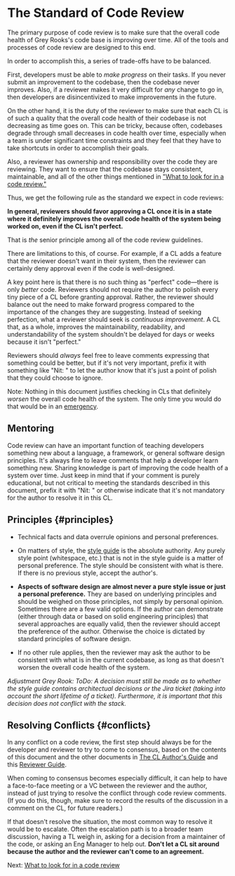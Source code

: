 # The Standard of Code Review



The primary purpose of code review is to make sure that the overall
code health of Grey Rooks's code
base is improving over time. All of the tools and processes of code review are
designed to this end.

In order to accomplish this, a series of trade-offs have to be balanced.

First, developers must be able to _make progress_ on their tasks. If you never
submit an improvement to the codebase, then the codebase never improves. Also,
if a reviewer makes it very difficult for _any_ change to go in, then developers
are disincentivized to make improvements in the future.

On the other hand, it is the duty of the reviewer to make sure that each CL is
of such a quality that the overall code health of their codebase is not
decreasing as time goes on. This can be tricky, because often, codebases degrade
through small decreases in code health over time, especially when a team is
under significant time constraints and they feel that they have to take
shortcuts in order to accomplish their goals.

Also, a reviewer has ownership and responsibility over the code they are
reviewing. They want to ensure that the codebase stays consistent, maintainable,
and all of the other things mentioned in
["What to look for in a code review."](looking-for.md)

Thus, we get the following rule as the standard we expect in code reviews:

**In general, reviewers should favor approving a CL once it is in a state where
it definitely improves the overall
code health of the system
being worked on, even if the CL isn't perfect.**

That is _the_ senior principle among all of the code review guidelines.

There are limitations to this, of course. For example, if a CL adds a feature
that the reviewer doesn't want in their system, then the reviewer can certainly
deny approval even if the code is well-designed.

A key point here is that there is no such thing as "perfect" code&mdash;there is
only _better_ code. Reviewers should not require the author to polish every tiny
piece of a CL before granting approval. Rather, the reviewer should balance out
the need to make forward progress compared to the importance of the changes they
are suggesting. Instead of seeking perfection, what a reviewer should seek is
_continuous improvement_. A CL that, as a whole, improves the maintainability,
readability, and understandability of the system shouldn't be delayed for days
or weeks because it isn't "perfect."

Reviewers should _always_ feel free to leave comments expressing that something
could be better, but if it's not very important, prefix it with something like
"Nit: " to let the author know that it's just a point of polish that they could
choose to ignore.

Note: Nothing in this document justifies checking in CLs that definitely
_worsen_ the overall code health of the system. The only time you would do that
would be in an [emergency](../emergencies.md).

## Mentoring

Code review can have an important function of teaching developers something new
about a language, a framework, or general software design principles. It's
always fine to leave comments that help a developer learn something new. Sharing
knowledge is part of improving the code health of a system over time. Just keep
in mind that if your comment is purely educational, but not critical to meeting
the standards described in this document, prefix it with "Nit: " or otherwise
indicate that it's not mandatory for the author to resolve it in this CL.

## Principles {#principles}

*   Technical facts and data overrule opinions and personal preferences.

*   On matters of style, the [style guide](https://git.r0k.de/gr/code-with-style)
    is the absolute authority. Any purely style point (whitespace, etc.) that is
    not in the style guide is a matter of personal preference. The style should
    be consistent with what is there. If there is no previous style, accept the
    author's.

*   **Aspects of software design are almost never a pure style issue or just a
    personal preference.** They are based on underlying principles and should be
    weighed on those principles, not simply by personal opinion. Sometimes there
    are a few valid options. If the author can demonstrate (either through data
    or based on solid engineering principles) that several approaches are
    equally valid, then the reviewer should accept the preference of the author.
    Otherwise the choice is dictated by standard principles of software design.

*   If no other rule applies, then the reviewer may ask the author to be
    consistent with what is in the current codebase, as long as that doesn't
    worsen the overall code health of the system.

*Adjustment Grey Rook:*
*ToDo: A decision must still be made as to whether the style guide contains*
*architectual decisions or the Jira ticket (taking into account the short*
*lifetime of a ticket).*
*Furthermore, it is important that this decision does not*
*conflict with the stack.*

## Resolving Conflicts {#conflicts}

In any conflict on a code review, the first step should always be for the
developer and reviewer to try to come to consensus, based on the contents of
this document and the other documents in [The CL Author's Guide](../developer/)
and this [Reviewer Guide](index.md).

When coming to consensus becomes especially difficult, it can help to have a
face-to-face meeting or a VC between the reviewer and the author, instead of
just trying to resolve the conflict through code review comments. (If you do
this, though, make sure to record the results of the discussion in a comment on
the CL, for future readers.)

If that doesn't resolve the situation, the most common way to resolve it would
be to escalate. Often the
escalation path is to a broader team discussion, having a TL weigh in, asking
for a decision from a maintainer of the code, or asking an Eng Manager to help
out. **Don't let a CL sit around because the author and the reviewer can't come
to an agreement.**

Next: [What to look for in a code review](looking-for.md)
